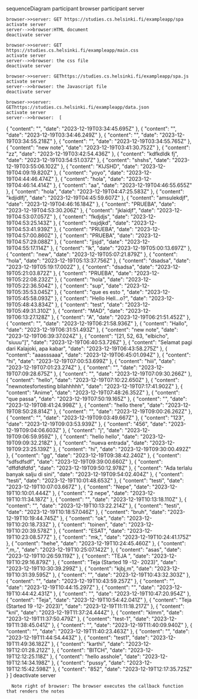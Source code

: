 sequenceDiagram
    participant browser
    participant server 

    browser->>server: GET https://studies.cs.helsinki.fi/exampleapp/spa
    activate server
    server-->>browser:HTML document
    deactivate server

    browser->>server: GET https://studies.cs.helsinki.fi/exampleapp/main.css
    activate server
    server-->>browser: the css file
    deactivate server 

    browser->>server: GEThttps://studies.cs.helsinki.fi/exampleapp/spa.js
    activate server
    server-->>browser: the Javascript file
    deactivate server 

    browser->>server: GEThttps://studies.cs.helsinki.fi/exampleapp/data.json
    activate server
    server-->>browser:  [
  {
    "content": "",
    "date": "2023-12-19T03:34:45.695Z"
  },
  {
    "content": "",
    "date": "2023-12-19T03:34:46.249Z"
  },
  {
    "content": "",
    "date": "2023-12-19T03:34:55.218Z"
  },
  {
    "content": "",
    "date": "2023-12-19T03:34:55.765Z"
  },
  {
    "content": "new note",
    "date": "2023-12-19T03:41:30.752Z"
  },
  {
    "content": "zz",
    "date": "2023-12-19T03:42:54.436Z"
  },
  {
    "content": "kdfkdldk fj",
    "date": "2023-12-19T03:54:51.037Z"
  },
  {
    "content": "shshs",
    "date": "2023-12-19T03:55:06.102Z"
  },
  {
    "content": "KIJSHD",
    "date": "2023-12-19T04:09:19.820Z"
  },
  {
    "content": "yoyo",
    "date": "2023-12-19T04:44:46.474Z"
  },
  {
    "content": "hola",
    "date": "2023-12-19T04:46:14.414Z"
  },
  {
    "content": "aa",
    "date": "2023-12-19T04:46:55.655Z"
  },
  {
    "content": "hola",
    "date": "2023-12-19T04:47:25.583Z"
  },
  {
    "content": "kdjidlfj",
    "date": "2023-12-19T04:45:59.607Z"
  },
  {
    "content": "amsulekdjf",
    "date": "2023-12-19T04:46:16.184Z"
  },
  {
    "content": "PRUEBA",
    "date": "2023-12-19T04:53:30.206Z"
  },
  {
    "content": "jklaidjf",
    "date": "2023-12-19T04:53:07.057Z"
  },
  {
    "content": "fkdjdjs",
    "date": "2023-12-19T04:53:25.143Z"
  },
  {
    "content": "nsjdjkd",
    "date": "2023-12-19T04:53:41.939Z"
  },
  {
    "content": "PRUEBA",
    "date": "2023-12-19T04:57:00.860Z"
  },
  {
    "content": "PRUEBA",
    "date": "2023-12-19T04:57:29.088Z"
  },
  {
    "content": "jjsjd",
    "date": "2023-12-19T04:55:17.114Z"
  },
  {
    "content": "lk",
    "date": "2023-12-19T05:00:13.697Z"
  },
  {
    "content": "new",
    "date": "2023-12-19T05:07:21.879Z"
  },
  {
    "content": "hola",
    "date": "2023-12-19T05:13:37.756Z"
  },
  {
    "content": "dsadsa",
    "date": "2023-12-19T05:19:17.002Z"
  },
  {
    "content": "dsadsa",
    "date": "2023-12-19T05:21:03.872Z"
  },
  {
    "content": "PRUEBA",
    "date": "2023-12-19T05:22:08.232Z"
  },
  {
    "content": "hola",
    "date": "2023-12-19T05:22:36.504Z"
  },
  {
    "content": "sup",
    "date": "2023-12-19T05:35:53.045Z"
  },
  {
    "content": "que es esto ",
    "date": "2023-12-19T05:45:58.093Z"
  },
  {
    "content": "Hello Hell...o?",
    "date": "2023-12-19T05:48:43.834Z"
  },
  {
    "content": "test",
    "date": "2023-12-19T05:49:31.310Z"
  },
  {
    "content": "MAD",
    "date": "2023-12-19T06:13:27.128Z"
  },
  {
    "content": "A",
    "date": "2023-12-19T06:21:51.452Z"
  },
  {
    "content": "",
    "date": "2023-12-19T06:21:58.936Z"
  },
  {
    "content": "Hallo",
    "date": "2023-12-19T06:31:51.493Z"
  },
  {
    "content": "new note",
    "date": "2023-12-19T06:39:37.024Z"
  },
  {
    "content": "[21, 52, 63, \"elbicho\", \"siuuu\"]",
    "date": "2023-12-19T06:40:53.726Z"
  },
  {
    "content": "Selamat pagi dari Kalajoki, apa kabar",
    "date": "2023-12-19T06:43:58.275Z"
  },
  {
    "content": "aaasssaaa",
    "date": "2023-12-19T06:45:01.094Z"
  },
  {
    "content": "hi",
    "date": "2023-12-19T07:00:53.699Z"
  },
  {
    "content": "hiii",
    "date": "2023-12-19T07:01:23.274Z"
  },
  {
    "content": "",
    "date": "2023-12-19T07:09:28.675Z"
  },
  {
    "content": "",
    "date": "2023-12-19T07:09:30.266Z"
  },
  {
    "content": "hello",
    "date": "2023-12-19T07:10:22.650Z"
  },
  {
    "content": "newnotesfortesting bllahhhhh",
    "date": "2023-12-19T07:17:41.902Z"
  },
  {
    "content": "Anime",
    "date": "2023-12-19T07:48:26.352Z"
  },
  {
    "content": "que passa",
    "date": "2023-12-19T07:50:19.165Z"
  },
  {
    "content": "",
    "date": "2023-12-19T08:41:24.998Z"
  },
  {
    "content": "hello there",
    "date": "2023-12-19T08:50:28.814Z"
  },
  {
    "content": "",
    "date": "2023-12-19T09:00:26.262Z"
  },
  {
    "content": "",
    "date": "2023-12-19T09:03:49.667Z"
  },
  {
    "content": "123",
    "date": "2023-12-19T09:03:53.939Z"
  },
  {
    "content": "456",
    "date": "2023-12-19T09:04:06.603Z"
  },
  {
    "content": "j",
    "date": "2023-12-19T09:06:59.959Z"
  },
  {
    "content": "hello hello",
    "date": "2023-12-19T09:09:32.218Z"
  },
  {
    "content": "nueva entrada",
    "date": "2023-12-19T09:23:25.139Z"
  },
  {
    "content": "hi",
    "date": "2023-12-19T09:30:00.492Z"
  },
  {
    "content": "gg",
    "date": "2023-12-19T09:38:42.240Z"
  },
  {
    "content": "sdfsdfsdf",
    "date": "2023-12-19T09:39:00.660Z"
  },
  {
    "content": "dffdfdfdfd",
    "date": "2023-12-19T09:50:12.978Z"
  },
  {
    "content": "Ada terlalu banyak salju di sini",
    "date": "2023-12-19T09:54:02.404Z"
  },
  {
    "content": "testi",
    "date": "2023-12-19T10:01:48.653Z"
  },
  {
    "content": "testi",
    "date": "2023-12-19T10:07:03.667Z"
  },
  {
    "content": "Nepe",
    "date": "2023-12-19T10:10:01.444Z"
  },
  {
    "content": "2 nepe",
    "date": "2023-12-19T10:11:34.187Z"
  },
  {
    "content": "",
    "date": "2023-12-19T10:13:18.110Z"
  },
  {
    "content": "",
    "date": "2023-12-19T10:13:22.214Z"
  },
  {
    "content": "testi",
    "date": "2023-12-19T10:18:57.046Z"
  },
  {
    "content": "bruh",
    "date": "2023-12-19T10:19:44.745Z"
  },
  {
    "content": "ok",
    "date": "2023-12-19T10:20:18.733Z"
  },
  {
    "content": "toinen",
    "date": "2023-12-19T10:20:39.578Z"
  },
  {
    "content": "ESAT",
    "date": "2023-12-19T10:23:08.577Z"
  },
  {
    "content": "mk,",
    "date": "2023-12-19T10:24:41.175Z"
  },
  {
    "content": "hehe",
    "date": "2023-12-19T10:24:45.460Z"
  },
  {
    "content": ",m,.",
    "date": "2023-12-19T10:25:07.142Z"
  },
  {
    "content": "asas",
    "date": "2023-12-19T10:26:59.119Z"
  },
  {
    "content": "TEJA ",
    "date": "2023-12-19T10:29:16.879Z"
  },
  {
    "content": "Teja (Started 19 -12- 2023)",
    "date": "2023-12-19T10:30:39.299Z"
  },
  {
    "content": "kjbj,m",
    "date": "2023-12-19T10:31:39.595Z"
  },
  {
    "content": "",
    "date": "2023-12-19T10:43:32.303Z"
  },
  {
    "content": "",
    "date": "2023-12-19T10:43:59.257Z"
  },
  {
    "content": "",
    "date": "2023-12-19T10:44:15.297Z"
  },
  {
    "content": "",
    "date": "2023-12-19T10:44:42.431Z"
  },
  {
    "content": "",
    "date": "2023-12-19T10:47:20.954Z"
  },
  {
    "content": "Teja",
    "date": "2023-12-19T10:54:42.041Z"
  },
  {
    "content": "Teja (Started 19 -12- 2023)",
    "date": "2023-12-19T11:11:18.217Z"
  },
  {
    "content": "knl",
    "date": "2023-12-19T11:37:24.444Z"
  },
  {
    "content": "klmm",
    "date": "2023-12-19T11:37:50.479Z"
  },
  {
    "content": "test-1",
    "date": "2023-12-19T11:38:45.041Z"
  },
  {
    "content": "",
    "date": "2023-12-19T11:40:09.940Z"
  },
  {
    "content": "",
    "date": "2023-12-19T11:40:23.463Z"
  },
  {
    "content": "",
    "date": "2023-12-19T11:44:54.443Z"
  },
  {
    "content": "test1",
    "date": "2023-12-19T11:49:36.182Z"
  },
  {
    "content": "karthi",
    "date": "2023-12-19T12:01:28.212Z"
  },
  {
    "content": "BITCH",
    "date": "2023-12-19T12:12:25.118Z"
  },
  {
    "content": "hello asshole",
    "date": "2023-12-19T12:14:34.198Z"
  },
  {
    "content": "pussy",
    "date": "2023-12-19T12:15:42.598Z"
  },
  {
    "content": "852",
    "date": "2023-12-19T12:17:35.725Z"
  }
]
    deactivate server 
     
      Note right of browser: The browser executes the callback function that renders the notes

